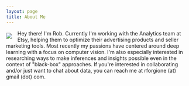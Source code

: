 ```yaml
---
layout: page
title: About Me
---
```


<div>
	<img src="{{ site.github.url }}/assets/me.png" style="float:left; margin-top:7px; margin-right:15px; margin-bottom:0px;">
</div>
<p style="margin: 0 0 0 0;">
	Hey there! I'm Rob. Currently I'm working with the Analytics team at Etsy, helping them to optimize their advertising products and 
	seller marketing tools. Most recently my passions have centered around deep learning with a focus on computer vision. I'm also especially interested in researching
  ways to make inferences and insights possible even in the context of "black-box" approaches. If you're interested in collaborating and/or just want to 
	chat about data, you can reach me at rforgione (at) gmail (dot) com. 
</p>

